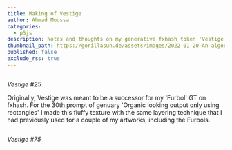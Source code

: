 ```yaml
---
title: Making of Vestige
author: Ahmad Moussa
categories:
  - p5js
description: Notes and thoughts on my generative fxhash token 'Vestige'
thumbnail_path: https://gorillasun.de/assets/images/2022-01-20-An-algorithm-for-polygons-with-rounded-corners/sand.mp4
published: false
exclude_rss: true
---
```


<span class="image fit" style="margin: 0 0 1em 0; padding: 0 0 0 0;">
	<img class="viewable" src="https://gorillasun.de/assets/images/vestiges/#25.png" alt="">
</span>
<p><i>Vestige #25</i></p>

Originally, Vestige was meant to be a successor for my 'Furbol' GT on fxhash. For the 30th prompt of genuary 'Organic looking output only using rectangles' I made this fluffy texture with the same layering technique that I had previously used for a couple of my artworks, including the Furbols.



<span class="image fit" style="margin: 0 0 1em 0; padding: 0 0 0 0;">
	<img class="viewable" src="https://gorillasun.de/assets/images/vestiges/#75.png" alt="">
</span>
<p><i>Vestige #75</i></p>
